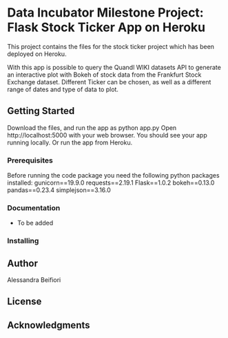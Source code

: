 # Data Incubator Milestone Project: Flask Stock Ticker App on Heroku

This project contains the files for the stock ticker project which has been
deployed on Heroku.

With this app is possible to query the Quandl WIKI datasets API
to generate an interactive plot with Bokeh of stock data from the
Frankfurt Stock Exchange dataset.
Different Ticker can be chosen, as well as a different range of dates
and type of data to plot.

## Getting Started
Download the files, and run the app as python app.py
Open http://localhost:5000 with your web browser.
You should see your app running locally.
Or run the app from Heroku.



### Prerequisites
Before running the code package you need the following python packages
installed:
gunicorn==19.9.0
requests==2.19.1
Flask==1.0.2
bokeh==0.13.0
pandas==0.23.4
simplejson==3.16.0


### Documentation
* To be added


### Installing


## Author
Alessandra Beifiori


## License


## Acknowledgments
